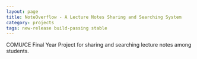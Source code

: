 ```yaml
---
layout: page
title: NoteOverflow - A Lecture Notes Sharing and Searching System
category: projects
tags: new-release build-passing stable
---
```


COMU/CE Final Year Project for sharing and searching lecture notes among students.
